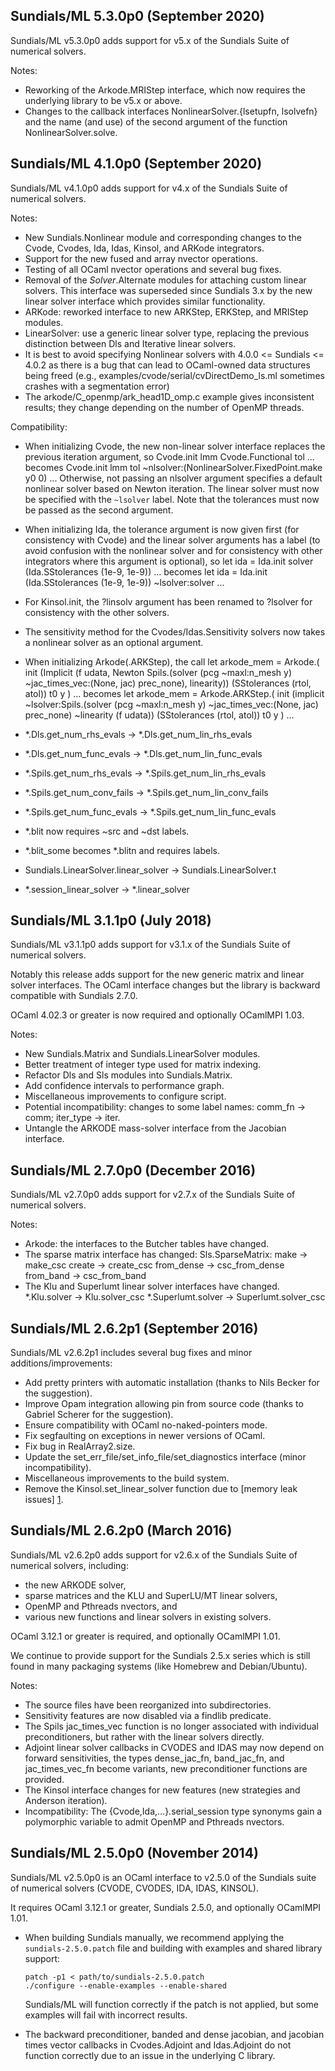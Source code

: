 Sundials/ML 5.3.0p0 (September 2020)
------------------------------------
Sundials/ML v5.3.0p0 adds support for v5.x of the Sundials Suite of
numerical solvers.

Notes:
* Reworking of the Arkode.MRIStep interface, which now requires the 
  underlying library to be v5.x or above.
* Changes to the callback interfaces NonlinearSolver.{lsetupfn, lsolvefn} 
  and the name (and use) of the second argument of the function 
  NonlinearSolver.solve.

Sundials/ML 4.1.0p0 (September 2020)
------------------------------------
Sundials/ML v4.1.0p0 adds support for v4.x of the Sundials Suite of
numerical solvers.

Notes:
* New Sundials.Nonlinear module and corresponding changes to the Cvode, 
  Cvodes, Ida, Idas, Kinsol, and ARKode integrators.
* Support for the new fused and array nvector operations.
* Testing of all OCaml nvector operations and several bug fixes.
* Removal of the _Solver_.Alternate modules for attaching custom linear
  solvers. This interface was superseded since Sundials 3.x by the new 
  linear solver interface which provides similar functionality.
* ARKode: reworked interface to new ARKStep, ERKStep, and MRIStep modules.
* LinearSolver: use a generic linear solver type, replacing the previous 
  distinction between Dls and Iterative linear solvers.
* It is best to avoid specifying Nonlinear solvers with 4.0.0 <= Sundials <= 
  4.0.2 as there is a bug that can lead to OCaml-owned data structures being 
  freed (e.g., examples/cvode/serial/cvDirectDemo_ls.ml sometimes crashes 
  with a segmentation error)
* The arkode/C_openmp/ark_head1D_omp.c example gives inconsistent results; 
  they change depending on the number of OpenMP threads.

Compatibility:
* When initializing Cvode, the new non-linear solver interface replaces the 
  previous iteration argument, so
    Cvode.init lmm Cvode.Functional tol ...
  becomes
    Cvode.init lmm tol ~nlsolver:(NonlinearSolver.FixedPoint.make y0 0) ...
  Otherwise, not passing an nlsolver argument specifies a default nonlinear 
  solver based on Newton iteration. The linear solver must now be specified 
  with the `~lsolver` label. Note that the tolerances must now be passed as 
  the second argument.

* When initializing Ida, the tolerance argument is now given first (for 
  consistency with Cvode) and the linear solver arguments has a label (to 
  avoid confusion with the nonlinear solver and for consistency with other
  integrators where this argument is optional), so
    let ida = Ida.init solver (Ida.SStolerances (1e-9, 1e-9)) ...
  becomes
    let ida = Ida.init (Ida.SStolerances (1e-9, 1e-9)) ~lsolver:solver ...

* For Kinsol.init, the ?linsolv argument has been renamed to ?lsolver for 
  consistency with the other solvers.

* The sensitivity method for the Cvodes/Idas.Sensitivity solvers now takes a 
  nonlinear solver as an optional argument.

* When initializing Arkode(.ARKStep), the call
    let arkode_mem = Arkode.(
      init
        (Implicit (f udata,
                   Newton Spils.(solver (pcg ~maxl:n_mesh y)
                                        ~jac_times_vec:(None, jac)
                                        prec_none),
                   linearity))
        (SStolerances (rtol, atol))
        t0
        y
    ) ...
  becomes
    let arkode_mem = Arkode.ARKStep.(
      init
        (implicit
          ~lsolver:Spils.(solver (pcg ~maxl:n_mesh y)
                                 ~jac_times_vec:(None, jac)
                                 prec_none)
          ~linearity
          (f udata))
        (SStolerances (rtol, atol))
        t0
        y
    ) ...

* *.Dls.get_num_rhs_evals -> *.Dls.get_num_lin_rhs_evals
* *.Dls.get_num_func_evals -> *.Dls.get_num_lin_func_evals
* *.Spils.get_num_rhs_evals -> *.Spils.get_num_lin_rhs_evals
* *.Spils.get_num_conv_fails -> *.Spils.get_num_lin_conv_fails
* *.Spils.get_num_func_evals -> *.Spils.get_num_lin_func_evals

* *.blit now requires ~src and ~dst labels.
* *.blit_some becomes *.blitn and requires labels.

* Sundials.LinearSolver.linear_solver -> Sundials.LinearSolver.t
* *.session_linear_solver -> *.linear_solver

Sundials/ML 3.1.1p0 (July 2018)
------------------------------------
Sundials/ML v3.1.1p0 adds support for v3.1.x of the Sundials Suite of
numerical solvers.

Notably this release adds support for the new generic matrix and linear 
solver interfaces. The OCaml interface changes but the library is backward 
compatible with Sundials 2.7.0.

OCaml 4.02.3 or greater is now required and optionally OCamlMPI 1.03.

Notes:
* New Sundials.Matrix and Sundials.LinearSolver modules.
* Better treatment of integer type used for matrix indexing.
* Refactor Dls and Sls modules into Sundials.Matrix.
* Add confidence intervals to performance graph.
* Miscellaneous improvements to configure script.
* Potential incompatibility: changes to some label names: comm_fn -> comm;
  iter_type -> iter.
* Untangle the ARKODE mass-solver interface from the Jacobian interface.

Sundials/ML 2.7.0p0 (December 2016)
------------------------------------
Sundials/ML v2.7.0p0 adds support for v2.7.x of the Sundials Suite of
numerical solvers.

Notes:
* Arkode: the interfaces to the Butcher tables have changed.
* The sparse matrix interface has changed:
  Sls.SparseMatrix:
    make       -> make_csc
    create     -> create_csc
    from_dense -> csc_from_dense
    from_band  -> csc_from_band
* The Klu and Superlumt linear solver interfaces have changed.
    *.Klu.solver -> Klu.solver_csc
    *.Superlumt.solver -> Superlumt.solver_csc

Sundials/ML 2.6.2p1 (September 2016)
------------------------------------
Sundials/ML v2.6.2p1 includes several bug fixes and minor 
additions/improvements:
* Add pretty printers with automatic installation
  (thanks to Nils Becker for the suggestion).
* Improve Opam integration allowing pin from source code
  (thanks to Gabriel Scherer for the suggestion).
* Ensure compatibility with OCaml no-naked-pointers mode.
* Fix segfaulting on exceptions in newer versions of OCaml.
* Fix bug in RealArray2.size.
* Update the set_err_file/set_info_file/set_diagnostics interface
  (minor incompatibility).
* Miscellaneous improvements to the build system.
* Remove the Kinsol.set_linear_solver function due to
  [memory leak issues] [1].

[1]: http://sundials.2283335.n4.nabble.com/KINSOL-documentation-td4653693.html

Sundials/ML 2.6.2p0 (March 2016)
--------------------------------
Sundials/ML v2.6.2p0 adds support for v2.6.x of the Sundials Suite of
numerical solvers, including:
* the new ARKODE solver,
* sparse matrices and the KLU and SuperLU/MT linear solvers,
* OpenMP and Pthreads nvectors, and
* various new functions and linear solvers in existing solvers.

OCaml 3.12.1 or greater is required, and optionally OCamlMPI 1.01.

We continue to provide support for the Sundials 2.5.x series which is still
found in many packaging systems (like Homebrew and Debian/Ubuntu).

Notes:
* The source files have been reorganized into subdirectories.
* Sensitivity features are now disabled via a findlib predicate.
* The Spils jac_times_vec function is no longer associated with individual
  preconditioners, but rather with the linear solvers directly.
* Adjoint linear solver callbacks in CVODES and IDAS may now depend on
  forward sensitivities, the types dense_jac_fn, band_jac_fn, and
  jac_times_vec_fn become variants, new preconditioner functions are
  provided.
* The Kinsol interface changes for new features (new strategies and Anderson
  iteration).
* Incompatibility: The {Cvode,Ida,...}.serial_session type synonyms gain a 
  polymorphic variable to admit OpenMP and Pthreads nvectors.

Sundials/ML 2.5.0p0 (November 2014)
-----------------------------------
Sundials/ML v2.5.0p0 is an OCaml interface to v2.5.0 of the Sundials suite
of numerical solvers (CVODE, CVODES, IDA, IDAS, KINSOL).

It requires OCaml 3.12.1 or greater, Sundials 2.5.0, and optionally
OCamlMPI 1.01.

* When building Sundials manually, we recommend applying the
  `sundials-2.5.0.patch` file and building with examples and shared library
  support:

      patch -p1 < path/to/sundials-2.5.0.patch
      ./configure --enable-examples --enable-shared

  Sundials/ML will function correctly if the patch is not applied, but some
  examples will fail with incorrect results.

* The backward preconditioner, banded and dense jacobian, and jacobian
  times vector callbacks in Cvodes.Adjoint and Idas.Adjoint do not function
  correctly due to an issue in the underlying C library.

